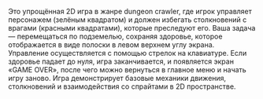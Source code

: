 Это упрощённая 2D игра в жанре dungeon crawler, где игрок управляет персонажем (зелёным квадратом) и должен избегать столкновений с врагами (красными квадратами), которые преследуют его. Ваша задача — перемещаться по подземелью, сохраняя здоровье, которое отображается в виде полоски в левом верхнем углу экрана. Управление осуществляется с помощью стрелок на клавиатуре. Если здоровье падает до нуля, игра заканчивается, и появляется экран «GAME OVER», после чего можно вернуться в главное меню и начать игру заново. Игра демонстрирует базовые механики движения, столкновений и взаимодействия со спрайтами в 2D пространстве.
